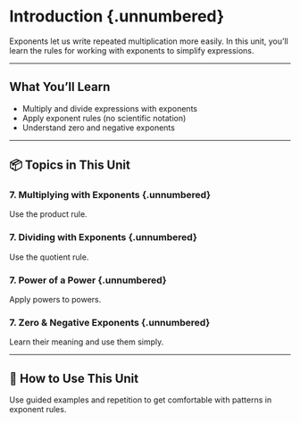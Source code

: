 # Introduction {.unnumbered}

Exponents let us write repeated multiplication more easily. In this unit, you’ll learn the rules for working with exponents to simplify expressions.

---

## What You’ll Learn

- Multiply and divide expressions with exponents
- Apply exponent rules (no scientific notation)
- Understand zero and negative exponents

---

## 📦 Topics in This Unit

###  7. Multiplying with Exponents {.unnumbered}
Use the product rule.

###  7. Dividing with Exponents {.unnumbered}
Use the quotient rule.

###  7. Power of a Power {.unnumbered}
Apply powers to powers.

###  7. Zero & Negative Exponents {.unnumbered}
Learn their meaning and use them simply.

---

## 🧭 How to Use This Unit

Use guided examples and repetition to get comfortable with patterns in exponent rules.
